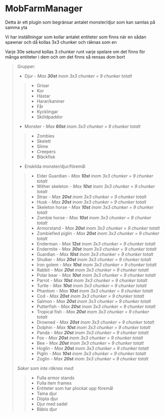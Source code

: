 # MobFarmManager
Detta är ett plugin som begränsar antalet monster/djur som kan samlas på samma yta  

Vi har inställningar som kollar antalet entiteter som finns när en sådan spawnar och då kollas 3x3 chunker och räknas som en  

Varje 30e sekund kollas 3 chunker runt varje spelare om det finns för många entiteter i dem och om det finns så rensas dom bort  
  
>Grupper:
>- Djur - *Max **30st** inom 3x3 chunker = 9 chunker totalt*
>>  - Grisar
>>  - Kor
>>  - Hästar
>>  - Harar/kaniner
>>  - Får
>>  - Kycklingar
>>  - Sköldpaddor
>- Monster - *Max **60st** inom 3x3 chunker = 9 chunker totalt*
>>  - Zombies
>>  - Skelett
>>  - Slime
>>  - Creepers
>>  - Bläckfisk
>
>- Enskilda monster/djur/föremål
>>  - Elder Guardian - *Max **10st** inom 3x3 chunker = 9 chunker totalt*
>>  - Wither skeleton - *Max **10st** inom 3x3 chunker = 9 chunker totalt*
>>  - Strax - *Max **20st** inom 3x3 chunker = 9 chunker totalt*
>>  - Husk - *Max **20st** inom 3x3 chunker = 9 chunker totalt*
>>  - Skeleton horse - *Max **10st** inom 3x3 chunker = 9 chunker totalt*
>>  - Zombie horse - *Max **10st** inom 3x3 chunker = 9 chunker totalt*
>>  - Armorstand - *Max **20st** inom 3x3 chunker = 9 chunker totalt*
>>  - Zombiefied piglin  - *Max **20st** inom 3x3 chunker = 9 chunker totalt*
>>  - Enderman - *Max **12st** inom 3x3 chunker = 9 chunker totalt*
>>  - Endermite - *Max **30st** inom 3x3 chunker = 9 chunker totalt*
>>  - Guardian - *Max **10st** inom 3x3 chunker = 9 chunker totalt*
>>  - Shulker - *Max **20st** inom 3x3 chunker = 9 chunker totalt*
>>  - Iron golem - *Max **10st** inom 3x3 chunker = 9 chunker totalt*
>>  - Rabbit - *Max **20st** inom 3x3 chunker = 9 chunker totalt*
>>  - Polar bear - *Max **10st** inom 3x3 chunker = 9 chunker totalt*
>>  - Parrot - *Max **10st** inom 3x3 chunker = 9 chunker totalt*
>>  - Turtle - *Max **10st** inom 3x3 chunker = 9 chunker totalt*
>>  - Phantom - *Max **10st** inom 3x3 chunker = 9 chunker totalt*
>>  - Cod - *Max **20st** inom 3x3 chunker = 9 chunker totalt*
>>  - Salmon - *Max **20st** inom 3x3 chunker = 9 chunker totalt*
>>  - Putterfish - *Max **20st** inom 3x3 chunker = 9 chunker totalt*
>>  - Tropical fish - *Max **20st** inom 3x3 chunker = 9 chunker totalt*
>>  - Drowned - *Max **20st** inom 3x3 chunker = 9 chunker totalt*
>>  - Dolphin - *Max **10st** inom 3x3 chunker = 9 chunker totalt*
>>  - Panda - *Max **20st** inom 3x3 chunker = 9 chunker totalt*
>>  - Fox - *Max **20st** inom 3x3 chunker = 9 chunker totalt*
>>  - Bee - *Max **20st** inom 3x3 chunker = 9 chunker totalt*
>>  - Hoglin - *Max **20st** inom 3x3 chunker = 9 chunker totalt*
>>  - Piglin - *Max **10st** inom 3x3 chunker = 9 chunker totalt*
>>  - Zoglin - *Max **20st** inom 3x3 chunker = 9 chunker totalt*
>
>*Saker som inte räknas med*:
>>- Fulla armor stands
>>- Fulla item frames
>>- Entiteter som har plockat upp föremål
>>- Tama djur
>>- Döpta djur
>>- Djur med sadel
>>- Bäbis djur